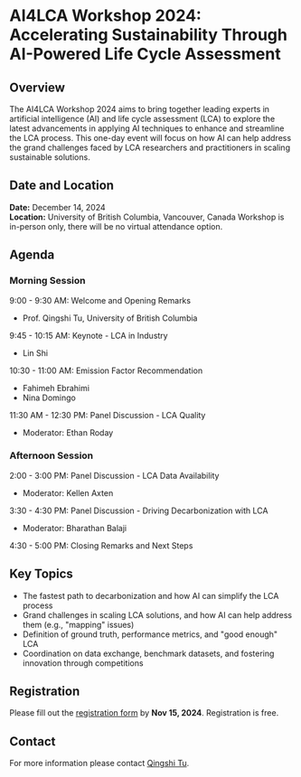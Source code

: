 # AI4LCA Workshop 2024: Accelerating Sustainability Through AI-Powered Life Cycle Assessment

## Overview
The AI4LCA Workshop 2024 aims to bring together leading experts in artificial intelligence (AI) and life cycle assessment (LCA) to explore the latest advancements in applying AI techniques to enhance and streamline the LCA process. This one-day event will focus on how AI can help address the grand challenges faced by LCA researchers and practitioners in scaling sustainable solutions.

## Date and Location
**Date:** December 14, 2024  
**Location:** University of British Columbia, Vancouver, Canada
Workshop is in-person only, there will be no virtual attendance option.

## Agenda

### Morning Session
9:00 - 9:30 AM: Welcome and Opening Remarks
- Prof. Qingshi Tu, University of British Columbia

9:45 - 10:15 AM: Keynote - LCA in Industry
- Lin Shi

10:30 - 11:00 AM: Emission Factor Recommendation
- Fahimeh Ebrahimi
- Nina Domingo

11:30 AM - 12:30 PM: Panel Discussion - LCA Quality
- Moderator: Ethan Roday

### Afternoon Session
2:00 - 3:00 PM: Panel Discussion - LCA Data Availability
- Moderator: Kellen Axten


3:30 - 4:30 PM: Panel Discussion - Driving Decarbonization with LCA
- Moderator: Bharathan Balaji


4:30 - 5:00 PM: Closing Remarks and Next Steps

## Key Topics
- The fastest path to decarbonization and how AI can simplify the LCA process
- Grand challenges in scaling LCA solutions, and how AI can help address them (e.g., "mapping" issues)
- Definition of ground truth, performance metrics, and "good enough" LCA
- Coordination on data exchange, benchmark datasets, and fostering innovation through competitions

## Registration
Please fill out the [registration form](https://forms.gle/8oSBNVtqrfdx7soM8) by **Nov 15, 2024**. Registration is free. 

## Contact
For more information please contact [Qingshi Tu](mailto:qingshi.tu@ubc.ca).
